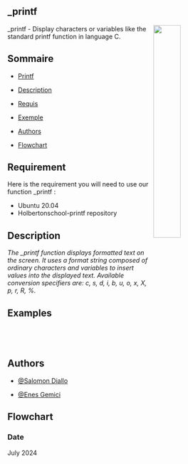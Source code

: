 
## _printf

  <img align="right" width="35%" src="https://cdn.prod.website-files.com/64107f65f30b69371e3d6bfa/65c6179aa44b63fa4f31e7ad_Holberton-Logo-Cherry.svg">

_printf - Display characters or variables like the standard printf function in language C.


## Sommaire

- [Printf](#_printf)

- [Description](#Description)

- [Requis](#Requis)

- [Exemple](#Exemple)

- [Authors](#Authors)

- [Flowchart](#Flowchart)

## Requirement

Here is the requirement you will need to use our function _printf :
- Ubuntu 20.04
- Holbertonschool-printf repository



## Description

*The _printf function displays formatted text on the screen. It uses a format string composed of ordinary
characters and variables to insert values into the displayed text.
Available conversion specifiers are: c, s, d, i, b, u, o, x, X, p, r, R, %.*
## Examples

``
``

``
``
## Authors

- [@Salomon Diallo](https://github.com/M02laleague)

- [@Enes Gemici](https://github.com/ZycLaMenace)



## Flowchart
### Date

July 2024
